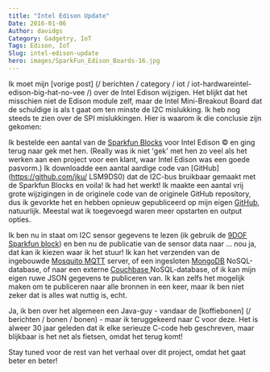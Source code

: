 ```yaml
---
title: "Intel Edison Update"
Date: 2016-01-06
Author: davidgs
Category: Gadgetry, IoT
Tags: Edison, IoT
Slug: intel-edison-update
hero: images/SparkFun_Edison_Boards-16.jpg
---
```


Ik moet mijn [vorige post] (/ berichten / category / iot / iot-hardwareintel-edison-big-hat-no-vee /) over de Intel Edison wijzigen. Het blijkt dat het misschien niet de Edison module zelf, maar de Intel Mini-Breakout Board dat de schuldige is als t gaat om ten minste de I2C mislukking. Ik heb nog steeds te zien over de SPI mislukkingen. Hier is waarom ik die conclusie zijn gekomen:

Ik bestelde een aantal van de [Sparkfun Blocks](https://www.sparkfun.com/products/13034) voor Intel Edison © en ging terug naar gek met hen. (Really was ik niet 'gek' met hen zo veel als het werken aan een project voor een klant, waar Intel Edison was een goede pasvorm.) Ik downloadde een aantal aardige code van [GitHub] (https://github.com/jku/ LSM9DS0) dat de I2C-bus bruikbaar gemaakt met de Sparkfun Blocks en voila! Ik had het werkt! Ik maakte een aantal vrij grote wijzigingen in de originele code van de originele GitHub repository, dus ik gevorkte het en hebben opnieuw gepubliceerd op mijn eigen [GitHub](https://github.com/jku/LSM9DS0), natuurlijk. Meestal wat ik toegevoegd waren meer opstarten en output opties.

Ik ben nu in staat om I2C sensor gegevens te lezen (ik gebruik de [9DOF Sparkfun block](https://www.sparkfun.com/products/13033)) en ben nu de publicatie van de sensor data naar ... nou ja, dat kan ik kiezen waar ik het stuur! Ik kan het verzenden van de ingebouwde [Mosquito MQTT](http://mosquitto.org) server, of een ingesloten [MongoDB](https://www.mongodb.org) NoSQL-database, of naar een externe [Couchbase ](http://www.couchbase.com) NoSQL-database, of ik kan mijn eigen ruwe JSON gegevens te publiceren van. Ik kan zelfs het mogelijk maken om te publiceren naar alle bronnen in een keer, maar ik ben niet zeker dat is alles wat nuttig is, echt.

Ja, ik ben over het algemeen een Java-guy - vandaar de [koffiebonen] (/ berichten / bonen / bonen) - maar ik teruggekeerd naar C voor deze. Het is alweer 30 jaar geleden dat ik elke serieuze C-code heb geschreven, maar blijkbaar is het net als fietsen, omdat het terug komt!

Stay tuned voor de rest van het verhaal over dit project, omdat het gaat beter en beter!
